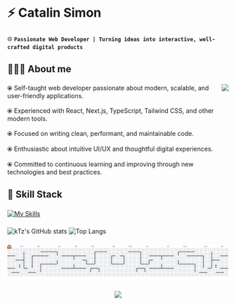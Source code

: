 <h1 align="left">⚡️ Catalin Simon</h1>

###

🌐 **`Passionate Web Developer | Turning ideas into interactive, well-crafted digital products`**

###

<h2 align="left">👨🏻‍💻 About me</h2>

###

<!--<br clear="both">-->

<img align="right" height="180" src="https://media4.giphy.com/media/v1.Y2lkPTc5MGI3NjExMmd4djFqZHhrdzh3enJ2b2dweHZ6N2wzYXF5bGQybjdnam1xOW1sbiZlcD12MV9pbnRlcm5hbF9naWZfYnlfaWQmY3Q9Zw/S9P6EzVR5a5jR2ARgX/giphy.gif"  />

###

⦿ Self-taught web developer passionate about modern, scalable, and user-friendly applications.<br>
<br>⦿ Experienced with React, Next.js, TypeScript, Tailwind CSS, and other modern tools.<br>
<br>⦿ Focused on writing clean, performant, and maintainable code.<br>
<br>⦿ Enthusiastic about intuitive UI/UX and thoughtful digital experiences.<br>
<br>⦿ Committed to continuous learning and improving through new technologies and best practices.

###

<h2 align="left">🧰 Skill Stack</h2>

###

[![My Skills](https://skillicons.dev/icons?i=html,css,sass,js,react,nextjs,ts,tailwind,redux,vite,vercel,threejs,vscode,npm,git,github,nodejs,express,mongodb,arduino)](https://skillicons.dev)

###

![kTz's GitHub stats](https://github-readme-stats.vercel.app/api?username=kTz1&show_icons=true&theme=gruvbox)
![Top Langs](https://github-readme-stats.vercel.app/api/top-langs/?username=kTz1&layout=compact&theme=gruvbox)

###

<picture>
  <source media="(prefers-color-scheme: dark)" srcset="https://raw.githubusercontent.com/kTz1/kTz1/output/pacman-contribution-graph-dark.svg">
  <source media="(prefers-color-scheme: light)" srcset="https://raw.githubusercontent.com/kTz1/kTz1/output/pacman-contribution-graph.svg">
  <img alt="pacman contribution graph" src="https://raw.githubusercontent.com/kTz1/kTz1/output/pacman-contribution-graph.svg">
</picture>

###

<div align="center">
  <img src="https://visitor-badge.laobi.icu/badge?page_id=kTz1.kTz1&"  />
</div>
